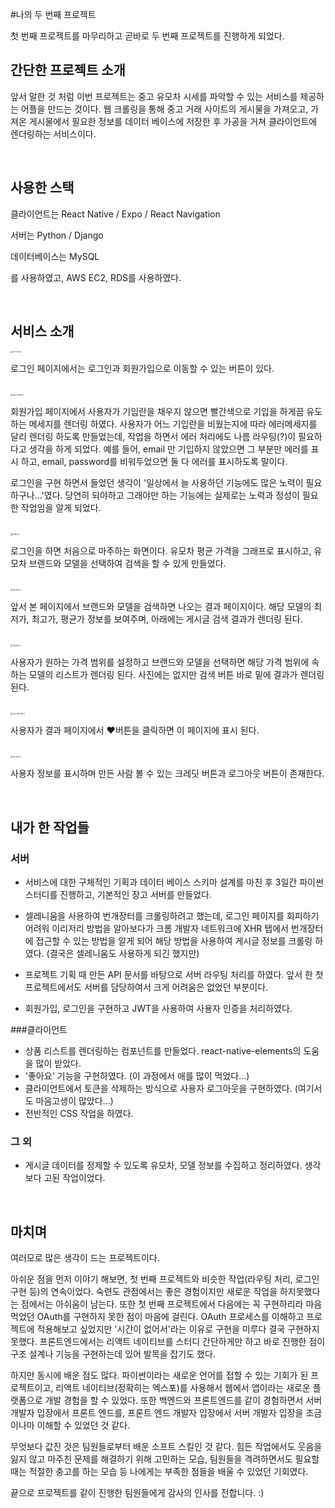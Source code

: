 #나의 두 번째 프로젝트

첫 번째 프로젝트를 마무리하고 곧바로 두 번째 프로젝트를 진행하게 되었다.

## 간단한 프로젝트 소개

앞서 말한 것 처럼 이번 프로젝트는 중고 유모차 시세를 파악할 수 있는 서비스를 제공하는 어플을 만드는 것이다. 웹 크롤링을 통해 중고 거래 사이트의 게시물을 가져오고, 가져온 게시물에서 필요한 정보를 데이터 베이스에 저장한 후 가공을 거쳐 클라이언트에 렌더링하는 서비스이다.

</br>

## 사용한 스택

클라이언트는 React Native / Expo / React Navigation

서버는 Python / Django

데이터베이스는 MySQL

를 사용하였고, AWS EC2, RDS를 사용하였다.

</br>

## 서비스 소개

<img src="/Users/ujeon/Dropbox/coding/TIL/src/image/Screenshot_1571140050.png" alt="로그인 화면" style="zoom:20%;" />

로그인 페이지에서는 로그인과 회원가입으로 이동할 수 있는 버튼이 있다.

</br>

<img src="/Users/ujeon/Dropbox/coding/TIL/src/image/Screenshot_1571140056.png" alt="회원가입 페이지" style="zoom:20%;" />

회원가입 페이지에서 사용자가 기입란을 채우지 않으면 빨간색으로 기입을 하게끔 유도하는 메세지를 렌더링 하였다.  사용자가 어느 기입란을 비웠는지에 따라 에러메세지를 달리 렌더링 하도록 만들었는데, 작업을 하면서 에러 처리에도 나름 라우팅(?)이 필요하다고 생각을 하게 되었다.  예를 들어, email 만 기입하지 않았으면 그 부분만 에러를 표시 하고, email, password를 비워두었으면 둘 다 에러를 표시하도록 말이다. 

로그인을 구현 하면서 들었던 생각이 '일상에서 늘 사용하던 기능에도 많은 노력이 필요하구나...'였다. 당연히 되야하고 그래야만 하는 기능에는 실제로는 노력과 정성이 필요한 작업임을 알게 되었다.

</br>

<img src="/Users/ujeon/Dropbox/coding/TIL/src/image/Screenshot_1571140092.png" alt="홈 페이지" style="zoom:20%;" />

로그인을 하면 처음으로 마주하는 화면이다. 유모차 평균 가격을 그래프로 표시하고, 유모차 브랜드와 모델을 선택하여 검색을 할 수 있게 만들었다.

</br>

<img src="/Users/ujeon/Dropbox/coding/TIL/src/image/Screenshot_1571140117.png" alt="결과 페이지" style="zoom:20%;" />

앞서 본 페이지에서 브랜드와 모델을 검색하면 나오는 결과 페이지이다. 해당 모델의 최저가, 최고가, 평균가 정보를 보여주며, 아래에는 게시글 검색 결과가 렌더링 된다.

</br>

<img src="/Users/ujeon/Dropbox/coding/TIL/src/image/Screenshot_1571140130.png" alt="검색 페이지" style="zoom:20%;" />

사용자가 원하는 가격 범위를 설정하고 브랜드와 모델을 선택하면 해당 가격 범위에 속하는 모델의 리스트가 렌더링 된다. 사진에는 없지만 검색 버튼 바로 밑에 결과가 렌더링 된다.

</br>

<img src="/Users/ujeon/Dropbox/coding/TIL/src/image/Screenshot_1571140134.png" alt="관심 상품 페이지" style="zoom:20%;" />

사용자가 결과 페이지에서 ❤️버튼을 클릭하면 이 페이지에 표시 된다.

</br>

<img src="/Users/ujeon/Dropbox/coding/TIL/src/image/Screenshot_1571140138.png" alt="마이 페이지" style="zoom:20%;" />

사용자 정보를 표시하며 만든 사람 볼 수 있는 크레딧 버튼과 로그아웃 버튼이 존재한다.

</br>

## 내가 한 작업들

### 서버

- 서비스에 대한 구체적인 기획과 데이터 베이스 스키마 설계를 마친 후 3일간 파이썬 스터디를 진행하고, 기본적인 장고 서버를 만들었다.

- 셀레니움을 사용하여 번개장터를 크롤링하려고 했는데, 로그인 페이지를 회피하기 어려워 이리저리 방법을 알아보다가 크롬 개발자 네트워크에 XHR 탭에서 번개장터에 접근할 수 있는 방법을 알게 되어 해당 방법을 사용하여 게시글 정보를 크롤링 하였다. (결국은 셀레니움도 사용하게 되긴 했지만)

- 프로젝트 기획 때 만든 API 문서를 바탕으로 서버 라우팅 처리를 하였다. 앞서 한 첫 프로젝트에서도 서버를 담당하여서 크게 어려움은 없었던 부분이다.
- 회원가입, 로그인을 구현하고 JWT을 사용하여 사용자 인증을 처리하였다.

###클라이언트

- 상품 리스트를 렌더링하는 컴포넌트를 만들었다. react-native-elements의 도움을 많이 받았다.
- '좋아요' 기능을 구현하였다. (이 과정에서 애를 많이 먹었다...)
- 클라이언트에서 토큰을 삭제하는 방식으로 사용자 로그아웃을 구현하였다. (여기서도 마음고생이 많았다...)
- 전반적인 CSS 작업을 하였다.

### 그 외

- 게시글 데이터를 정제할 수 있도록 유모차, 모델 정보를 수집하고 정리하였다. 생각보다 고된 작업이었다.

</br>

## 마치며

여러모로 많은 생각이 드는 프로젝트이다.

아쉬운 점을 먼저 이야기 해보면, 첫 번째 프로젝트와 비슷한 작업(라우팅 처리, 로그인 구현 등)의 연속이었다. 숙련도 관점에서는 좋은 경험이지만 새로운 작업을 하지못했다는 점에서는 아쉬움이 남는다. 또한 첫 번째 프로젝트에서 다음에는 꼭 구현하리라 마음먹었던 OAuth를 구현하지 못한 점이 마음에 걸린다. OAuth 프로세스를 이해하고 프로젝트에 적용해보고 싶었지만 '시간이 없어서'라는 이유로 구현을 미루다 결국 구현하지 못했다. 프론트엔드에서는 리액트 네이티브를 스터디 간단하게만 하고 바로 진행한 점이 구조 설계나 기능을 구현하는데 있어 발목을 잡기도 했다.

하지만 동시에 배운 점도 많다. 파이썬이라는 새로운 언어를 접할 수 있는 기회가 된 프로젝트이고, 리액트 네이티브(정확히는 엑스포)를 사용해서 웹에서 앱이라는 새로운 플랫폼으로 개발 경험을 할 수 있었다. 또한 백엔드와 프론트엔드를 같이 경험하면서 서버 개발자 입장에서 프론트 엔드를, 프론트 엔드 개발자 입장에서 서버 개발자 입장을 조금이나마 이해할 수 있었던 것 같다. 

무엇보다 값진 것은 팀원들로부터 배운 소프트 스킬인 것 같다. 힘든 작업에서도 웃음을 잃지 않고 마주친 문제를 해결하기 위해 고민하는 모습, 팀원들을 격려하면서도 필요할 때는 적절한 충고를 하는 모습 등 나에게는 부족한 점들을 배울 수 있었던 기회였다.



끝으로 프로젝트를 같이 진행한 팀원들에게 감사의 인사를 전합니다. :)

